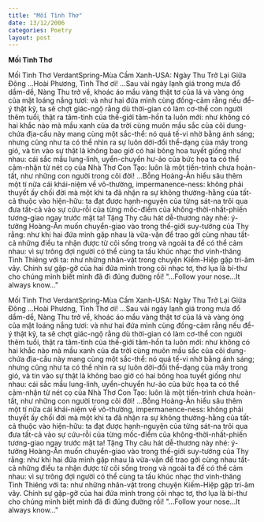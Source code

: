 ```yaml
---
title: "Mối Tình Thơ"
date: 13/12/2006
categories: Poetry
layout: post
---
```


**Mối Tình Thơ**

Mối Tình Thơ
VerdantSpring-Mùa Cầm Xanh-USA: Ngày Thu Trở Lại Giữa Đông
...Hoài Phương, Tình Thơ ơi!
...Sau vài ngày lạnh giá trong mưa đổ dầm-dề, Nàng Thu trở về, khoác áo mầu vàng thật tơ của lá và vàng óng của mật loáng nắng tươi: và như hai đứa mình cùng đồng-cảm rằng nếu để-ý thật kỹ, ta sẽ chợt giác-ngộ rằng dù thời-gian có làm cơ-thể con người thêm tuổi, thật ra tâm-tình của thế-giới tâm-hồn ta luôn mới: như không có hai khắc nào mà mầu xanh của da trời cùng muôn mầu sắc của cõi dung-chứa địa-cầu này mang cùng một sắc-thể: nó quá tế-vi nhờ bằng ánh sáng; nhưng cũng như ta có thể nhìn ra sự luôn dời-đổi thể-dạng của mây trong gió, và tin vào sự thật là không bao giờ có hai bông hoa tuyết giống như nhau: cái sắc mầu lung-linh, uyển-chuyển hư-ảo của bức họa ta có thể cảm-nhận từ nét cọ của Nhà Thơ Con Tạo: luôn là một tiến-trình chưa hoàn-tất, như những con người trong cõi đời!
...Bỗng Hoàng-Ân hiểu sâu thêm một tí nữa cái khái-niệm về vô-thường, impermanence-ness: không phải thuyết ấy chối đời mà một khi ta đã nhận ra sự không thường-hằng của tất-cả thuộc vào hiện-hữu: ta đạt được hạnh-nguyện của từng sát-na trôi qua đưa tất-cả vào sự cứu-rỗi của từng mốc-điểm của không-thời-nhất-phiến tương-giao ngay trước mặt ta!  Tặng Thy câu hát dễ-thương này nhé: ý-tưởng Hoàng-Ân muốn chuyển-giao vào trong thế-giới suy-tưởng của Thy rằng: như khi hai đứa mình gặp nhau là vừa-vặn để trao gởi cùng nhau tất-cả những điều ta nhận được từ cõi sống trong và ngoài ta để có thể cảm nhau: vì sự trông đợi người có thể cùng ta tấu khúc nhạc thơ vinh-thăng Tình Thiêng với ta: như những nhân-vật trong chuyện Kiếm-Hiệp gặp tri-âm vây.  Chính sự gặp-gỡ của hai đứa mình trong cõi nhạc tơ, thơ lụa là bí-thư cho chúng mình biết mình đã đi đúng đường rồi!
"...Follow your nose...It always know..."

Mối Tình Thơ
VerdantSpring-Mùa Cầm Xanh-USA: Ngày Thu Trở Lại Giữa Đông
...Hoài Phương, Tình Thơ ơi!
...Sau vài ngày lạnh giá trong mưa đổ dầm-dề, Nàng Thu trở về, khoác áo mầu vàng thật tơ của lá và vàng óng của mật loáng nắng tươi: và như hai đứa mình cùng đồng-cảm rằng nếu để-ý thật kỹ, ta sẽ chợt giác-ngộ rằng dù thời-gian có làm cơ-thể con người thêm tuổi, thật ra tâm-tình của thế-giới tâm-hồn ta luôn mới: như không có hai khắc nào mà mầu xanh của da trời cùng muôn mầu sắc của cõi dung-chứa địa-cầu này mang cùng một sắc-thể: nó quá tế-vi nhờ bằng ánh sáng; nhưng cũng như ta có thể nhìn ra sự luôn dời-đổi thể-dạng của mây trong gió, và tin vào sự thật là không bao giờ có hai bông hoa tuyết giống như nhau: cái sắc mầu lung-linh, uyển-chuyển hư-ảo của bức họa ta có thể cảm-nhận từ nét cọ của Nhà Thơ Con Tạo: luôn là một tiến-trình chưa hoàn-tất, như những con người trong cõi đời!
...Bỗng Hoàng-Ân hiểu sâu thêm một tí nữa cái khái-niệm về vô-thường, impermanence-ness: không phải thuyết ấy chối đời mà một khi ta đã nhận ra sự không thường-hằng của tất-cả thuộc vào hiện-hữu: ta đạt được hạnh-nguyện của từng sát-na trôi qua đưa tất-cả vào sự cứu-rỗi của từng mốc-điểm của không-thời-nhất-phiến tương-giao ngay trước mặt ta!  Tặng Thy câu hát dễ-thương này nhé: ý-tưởng Hoàng-Ân muốn chuyển-giao vào trong thế-giới suy-tưởng của Thy rằng: như khi hai đứa mình gặp nhau là vừa-vặn để trao gởi cùng nhau tất-cả những điều ta nhận được từ cõi sống trong và ngoài ta để có thể cảm nhau: vì sự trông đợi người có thể cùng ta tấu khúc nhạc thơ vinh-thăng Tình Thiêng với ta: như những nhân-vật trong chuyện Kiếm-Hiệp gặp tri-âm vây.  Chính sự gặp-gỡ của hai đứa mình trong cõi nhạc tơ, thơ lụa là bí-thư cho chúng mình biết mình đã đi đúng đường rồi!
"...Follow your nose...It always know..."
